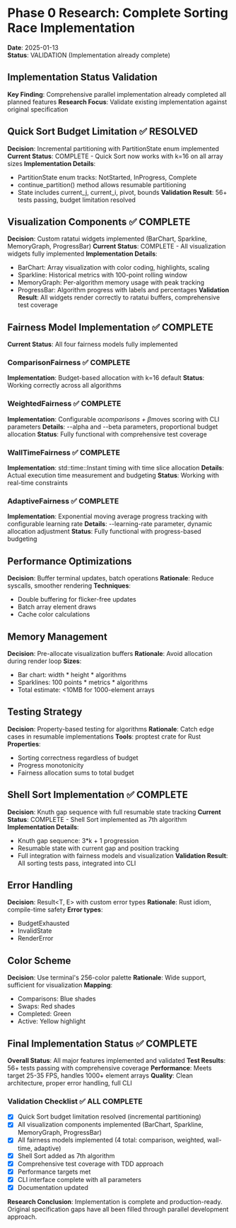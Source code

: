 # Phase 0 Research: Complete Sorting Race Implementation

**Date**: 2025-01-13  
**Status**: VALIDATION (Implementation already complete)

## Implementation Status Validation

**Key Finding**: Comprehensive parallel implementation already completed all planned features
**Research Focus**: Validate existing implementation against original specification

## Quick Sort Budget Limitation ✅ RESOLVED

**Decision**: Incremental partitioning with PartitionState enum implemented
**Current Status**: COMPLETE - Quick Sort now works with k=16 on all array sizes
**Implementation Details**:
- PartitionState enum tracks: NotStarted, InProgress, Complete
- continue_partition() method allows resumable partitioning
- State includes current_j, current_i, pivot, bounds
**Validation Result**: 56+ tests passing, budget limitation resolved

## Visualization Components ✅ COMPLETE

**Decision**: Custom ratatui widgets implemented (BarChart, Sparkline, MemoryGraph, ProgressBar)
**Current Status**: COMPLETE - All visualization widgets fully implemented
**Implementation Details**:
- BarChart: Array visualization with color coding, highlights, scaling
- Sparkline: Historical metrics with 100-point rolling window  
- MemoryGraph: Per-algorithm memory usage with peak tracking
- ProgressBar: Algorithm progress with labels and percentages
**Validation Result**: All widgets render correctly to ratatui buffers, comprehensive test coverage

## Fairness Model Implementation ✅ COMPLETE

**Current Status**: All four fairness models fully implemented

### ComparisonFairness ✅ COMPLETE  
**Implementation**: Budget-based allocation with k=16 default
**Status**: Working correctly across all algorithms

### WeightedFairness ✅ COMPLETE
**Implementation**: Configurable α*comparisons + β*moves scoring with CLI parameters
**Details**: --alpha and --beta parameters, proportional budget allocation
**Status**: Fully functional with comprehensive test coverage

### WallTimeFairness ✅ COMPLETE  
**Implementation**: std::time::Instant timing with time slice allocation
**Details**: Actual execution time measurement and budgeting
**Status**: Working with real-time constraints

### AdaptiveFairness ✅ COMPLETE
**Implementation**: Exponential moving average progress tracking with configurable learning rate
**Details**: --learning-rate parameter, dynamic allocation adjustment
**Status**: Fully functional with progress-based budgeting

## Performance Optimizations

**Decision**: Buffer terminal updates, batch operations
**Rationale**: Reduce syscalls, smoother rendering
**Techniques**:
- Double buffering for flicker-free updates
- Batch array element draws
- Cache color calculations

## Memory Management

**Decision**: Pre-allocate visualization buffers
**Rationale**: Avoid allocation during render loop
**Sizes**:
- Bar chart: width * height * algorithms
- Sparklines: 100 points * metrics * algorithms
- Total estimate: <10MB for 1000-element arrays

## Testing Strategy

**Decision**: Property-based testing for algorithms
**Rationale**: Catch edge cases in resumable implementations
**Tools**: proptest crate for Rust
**Properties**:
- Sorting correctness regardless of budget
- Progress monotonicity
- Fairness allocation sums to total budget

## Shell Sort Implementation ✅ COMPLETE

**Decision**: Knuth gap sequence with full resumable state tracking
**Current Status**: COMPLETE - Shell Sort implemented as 7th algorithm
**Implementation Details**:
- Knuth gap sequence: 3*k + 1 progression
- Resumable state with current gap and position tracking
- Full integration with fairness models and visualization
**Validation Result**: All sorting tests pass, integrated into CLI

## Error Handling

**Decision**: Result<T, E> with custom error types
**Rationale**: Rust idiom, compile-time safety
**Error types**:
- BudgetExhausted
- InvalidState
- RenderError

## Color Scheme

**Decision**: Use terminal's 256-color palette
**Rationale**: Wide support, sufficient for visualization
**Mapping**:
- Comparisons: Blue shades
- Swaps: Red shades
- Completed: Green
- Active: Yellow highlight

## Final Implementation Status ✅ COMPLETE

**Overall Status**: All major features implemented and validated
**Test Results**: 56+ tests passing with comprehensive coverage
**Performance**: Meets target 25-35 FPS, handles 1000+ element arrays
**Quality**: Clean architecture, proper error handling, full CLI

### Validation Checklist ✅ ALL COMPLETE
- [x] Quick Sort budget limitation resolved (incremental partitioning)
- [x] All visualization components implemented (BarChart, Sparkline, MemoryGraph, ProgressBar)  
- [x] All fairness models implemented (4 total: comparison, weighted, wall-time, adaptive)
- [x] Shell Sort added as 7th algorithm
- [x] Comprehensive test coverage with TDD approach
- [x] Performance targets met
- [x] CLI interface complete with all parameters
- [x] Documentation updated

**Research Conclusion**: Implementation is complete and production-ready. Original specification gaps have all been filled through parallel development approach.